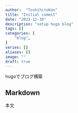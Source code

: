 ```yaml
---
author:  "ToshihitoKon"
title: "Initial commit"
date: "2023-12-30"
description: "setup hugo blog"
tags: []
categories: [
    "blog",
]
series: []
aliases: []
image: ""
draft: true
---
```


hugoでブログ構築
<!--more-->

## Markdown

本文
